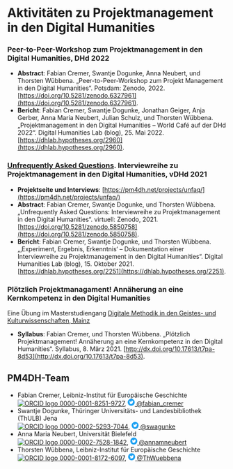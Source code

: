 # Aktivitäten zu Projektmanagement in den Digital Humanities

### Peer-to-Peer-Workshop zum Projektmanagement in den Digital Humanities, DHd 2022
- **Abstract**: Fabian Cremer, Swantje Dogunke, Anna Neubert, und Thorsten Wübbena. „Peer-to-Peer-Workshop zum Projekt Management in den Digital Humanities“. Potsdam: Zenodo, 2022. [https://doi.org/10.5281/zenodo.6327961](https://doi.org/10.5281/zenodo.6327961).
- **Bericht**: Fabian Cremer, Swantje Dogunke, Jonathan Geiger, Anja Gerber, Anna Maria Neubert, Julian Schulz, und Thorsten Wübbena. „Projektmanagement in den Digital Humanities – World Café auf der DHd 2022“. Digital Humanities Lab (blog), 25. Mai 2022. [https://dhlab.hypotheses.org/2960](https://dhlab.hypotheses.org/2960).

### [Unfrequently Asked Questions](/projects/unfaq). Interviewreihe zu Projektmanagement in den Digital Humanities, vDHd 2021
- **Projektseite und Interviews**: [https://pm4dh.net/projects/unfaq/](https://pm4dh.net/projects/unfaq/)
- **Abstract**: Fabian Cremer, Swantje Dogunke, und Thorsten Wübbena. „Unfrequently Asked Questions: Interviewreihe zu Projektmanagement in den Digital Humanities“. virtuell: Zenodo, 2021. [https://doi.org/10.5281/zenodo.5850758](https://doi.org/10.5281/zenodo.5850758).
- **Bericht**: Fabian Cremer, Swantje Dogunke, und Thorsten Wübbena. „‚Experiment, Ergebnis, Erkenntnis‘ – Dokumentation einer Interviewreihe zu Projektmanagement in den Digital Humanities“. Digital Humanities Lab (blog), 15. Oktober 2021. [https://dhlab.hypotheses.org/2251](https://dhlab.hypotheses.org/2251).

### Plötzlich Projektmanagament! Annäherung an eine Kernkompetenz in den Digital Humanities
Eine Übung im Masterstudiengang [Digitale Methodik in den Geistes- und Kulturwissenschaften, Mainz](https://www.digitale-methodik.uni-mainz.de/)
  - **Syllabus**: Fabian Cremer, und Thorsten Wübbena. „Plötzlich Projektmanagement! Annäherung an eine Kernkompetenz in den Digital Humanities“. Syllabus, 8. März 2021. [http://dx.doi.org/10.17613/t7pa-8d53](http://dx.doi.org/10.17613/t7pa-8d53).

## PM4DH-Team
- Fabian Cremer, Leibniz-Institut für Europäische Geschichte \
<a href="https://orcid.org/0000-0001-8251-9727"><img alt="ORCID logo" src="https://orcid.org/sites/default/files/images/orcid_16x16.png" style="height:16px; width:16px"> 0000-0001-8251-9727</a>, <a href="https://twitter.com/fabian_cremer"><img alt="Twitter logo" src="https://github.com/ieg-dhr/pm4dh/raw/gh-pages/assets/Twitter_Social_Icon_Circle_Color.png" height="16px" width="16px"> @fabian_cremer</a>
- Swantje Dogunke, Thüringer Universitäts- und Landesbibliothek (ThULB) Jena \
<a href="https://orcid.org/0000-0002-5293-7044"><img alt="ORCID logo" src="https://orcid.org/sites/default/files/images/orcid_16x16.png" style="height:16px; width:16px"> 0000-0002-5293-7044</a>, <a href="https://twitter.com/swagunke"><img alt="Twitter logo" src="https://github.com/ieg-dhr/pm4dh/raw/gh-pages/assets/Twitter_Social_Icon_Circle_Color.png" height="16px" width="16px"> @swagunke</a>
- Anna Maria Neubert, Universität Bielefeld \
<a href="https://orcid.org/0000-0002-7528-1842"><img alt="ORCID logo" src="https://orcid.org/sites/default/files/images/orcid_16x16.png" style="height:16px; width:16px"> 0000-0002-7528-1842</a>, <a href="https://twitter.com/annamneubert"><img alt="Twitter logo" src="https://github.com/ieg-dhr/pm4dh/raw/gh-pages/assets/Twitter_Social_Icon_Circle_Color.png" height="16px" width="16px"> @annamneubert</a>
- Thorsten Wübbena, Leibniz-Institut für Europäische Geschichte \
<a href="https://orcid.org/0000-0001-8172-6097"><img alt="ORCID logo" src="https://orcid.org/sites/default/files/images/orcid_16x16.png" style="height:16px; width:16px"> 0000-0001-8172-6097</a>, <a href="https://twitter.com/ThWuebbena"><img alt="Twitter logo" src="https://github.com/ieg-dhr/pm4dh/raw/gh-pages/assets/Twitter_Social_Icon_Circle_Color.png" height="16px" width="16px"> @ThWuebbena</a>
